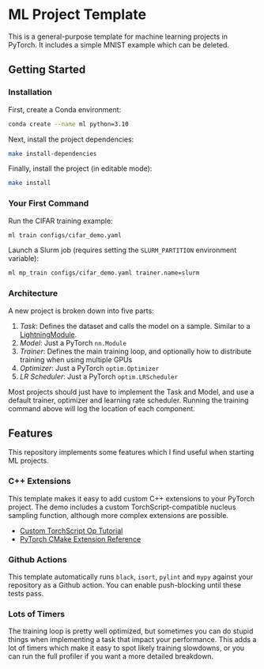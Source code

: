 # ML Project Template

This is a general-purpose template for machine learning projects in PyTorch. It includes a simple MNIST example which can be deleted.

## Getting Started

### Installation

First, create a Conda environment:

```bash
conda create --name ml python=3.10
```

Next, install the project dependencies:

```bash
make install-dependencies
```

Finally, install the project (in editable mode):

```bash
make install
```

### Your First Command

Run the CIFAR training example:

```bash
ml train configs/cifar_demo.yaml
```

Launch a Slurm job (requires setting the `SLURM_PARTITION` environment variable):

```bash
ml mp_train configs/cifar_demo.yaml trainer.name=slurm
```

### Architecture

A new project is broken down into five parts:

1. *Task*: Defines the dataset and calls the model on a sample. Similar to a [LightningModule](https://pytorch-lightning.readthedocs.io/en/stable/common/lightning_module.html).
2. *Model*: Just a PyTorch `nn.Module`
3. *Trainer*: Defines the main training loop, and optionally how to distribute training when using multiple GPUs
4. *Optimizer*: Just a PyTorch `optim.Optimizer`
5. *LR Scheduler*: Just a PyTorch `optim.LRScheduler`

Most projects should just have to implement the Task and Model, and use a default trainer, optimizer and learning rate scheduler. Running the training command above will log the location of each component.

## Features

This repository implements some features which I find useful when starting ML projects.

### C++ Extensions

This template makes it easy to add custom C++ extensions to your PyTorch project. The demo includes a custom TorchScript-compatible nucleus sampling function, although more complex extensions are possible.

- [Custom TorchScript Op Tutorial](https://pytorch.org/tutorials/advanced/torch_script_custom_ops.html)
- [PyTorch CMake Extension Reference](https://github.com/pytorch/extension-script)

### Github Actions

This template automatically runs `black`, `isort`, `pylint` and `mypy` against your repository as a Github action. You can enable push-blocking until these tests pass.

### Lots of Timers

The training loop is pretty well optimized, but sometimes you can do stupid things when implementing a task that impact your performance. This adds a lot of timers which make it easy to spot likely training slowdowns, or you can run the full profiler if you want a more detailed breakdown.
